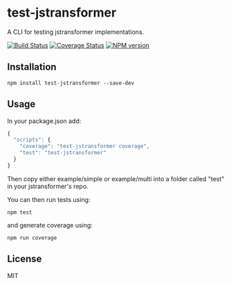 # test-jstransformer

A CLI for testing jstransformer implementations.

[![Build Status](https://img.shields.io/travis/jstransformers/test-jstransformer/master.svg)](https://travis-ci.org/jstransformers/test-jstransformer)
[![Coverage Status](https://img.shields.io/coveralls/jstransformers/test-jstransformer/master.svg)](https://coveralls.io/r/jstransformers/test-jstransformer?branch=master)
[![NPM version](https://img.shields.io/npm/v/test-jstransformer.svg)](https://www.npmjs.org/package/test-jstransformer)

## Installation

    npm install test-jstransformer --save-dev

## Usage

In your package.json add:

```js
{
  "scripts": {
    "coverage": "test-jstransformer coverage",
    "test": "test-jstransformer"
  }
}
```

Then copy either example/simple or example/multi into a folder called "test" in your jstransformer's repo.

You can then run tests using:

```
npm test
```

and generate coverage using:

```
npm run coverage
```

## License

MIT
